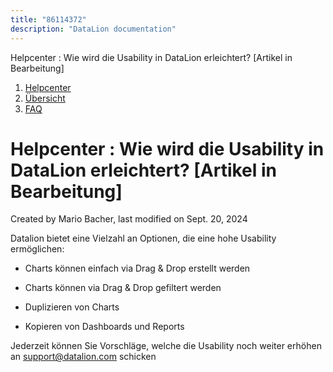 ```yaml
---
title: "86114372"
description: "DataLion documentation"
---
```


Helpcenter : Wie wird die Usability in DataLion erleichtert? \[Artikel in Bearbeitung\]  

1.  [Helpcenter](index.html)
2.  [Übersicht](2982609.html)
3.  [FAQ](FAQ_3539147.html)

# Helpcenter : Wie wird die Usability in DataLion erleichtert? \[Artikel in Bearbeitung\]

Created by Mario Bacher, last modified on Sept. 20, 2024

Datalion bietet eine Vielzahl an Optionen, die eine hohe Usability ermöglichen:

-   Charts können einfach via Drag & Drop erstellt werden
    
-   Charts können via Drag & Drop gefiltert werden
    
-   Duplizieren von Charts
    
-   Kopieren von Dashboards und Reports
    

Jederzeit können Sie Vorschläge, welche die Usability noch weiter erhöhen an [support@datalion.com](mailto:support@datalion.com) schicken